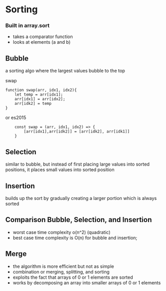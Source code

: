 # Sorting

### Built in array.sort
 - takes a comparator function
 - looks at elements (a and b)

 ## Bubble

a sorting algo where the largest values bubble to the top

swap
```
function swap(arr, idx1, idx2){
    let temp = arr[idx1];
    arr[idx1] = arr[idx2];
    arr[idk2] = temp
}
```

or es2015 
```
    const swap = (arr, idx1, idx2) => {
        [arr[idx1],arr[idk2]] = [arr[idk2], arr[idk1]]
    }

```

## Selection

similar to bubble, but instead of first placing large values into sorted positions, it places small values into sorted position

## Insertion

builds up the sort by gradually creating a larger portion which is always sorted

## Comparison Bubble, Selection, and Insertion
 - worst case time complexity o(n^2) (quadratic)
 - best case time complexity is O(n) for bubble and insertion;


## Merge

- the algorithm is more efficient but not as simple
- combination or merging, splitting, and sorting
- exploits the fact that arrays of 0 or 1 elements are sorted
- works by decomposing an array into smaller arrays of 0 or 1 elements
